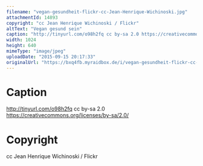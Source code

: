 ```yaml
---
filename: "vegan-gesundheit-flickr-cc-Jean-Henrique-Wichinoski.jpg"
attachmentId: 14893
copyright: "cc Jean Henrique Wichinoski / Flickr"
altText: "Vegan gesund sein"
caption: "http://tinyurl.com/o98h2fq cc by-sa 2.0 https://creativecommons.org/licenses/by-sa/2.0/"
width: 1024
height: 640
mimeType: "image/jpeg"
uploadDate: "2015-09-15 20:17:33"
originalUrl: "https://bxq4fb.myraidbox.de/i/vegan-gesundheit-flickr-cc-Jean-Henrique-Wichinoski.jpg"
---
```


# Caption

http://tinyurl.com/o98h2fq cc by-sa 2.0 https://creativecommons.org/licenses/by-sa/2.0/

# Copyright

cc Jean Henrique Wichinoski / Flickr
